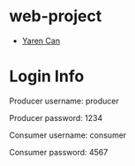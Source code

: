 # web-project

- [Yaren Can](https://github.com/yarencanz)

# Login Info 
Producer username: producer

Producer password: 1234

Consumer username: consumer

Consumer password: 4567
